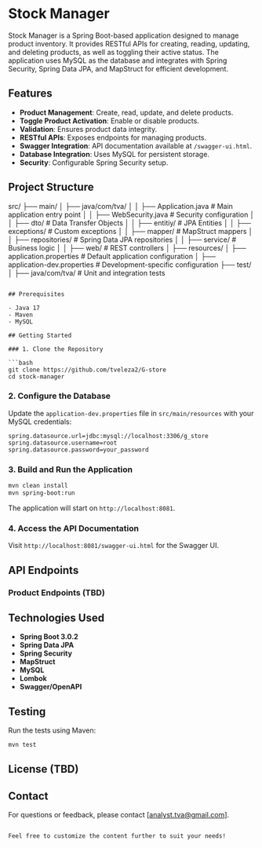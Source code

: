 
# Stock Manager

Stock Manager is a Spring Boot-based application designed to manage product inventory. It provides RESTful APIs for creating, reading, updating, and deleting products, as well as toggling their active status. The application uses MySQL as the database and integrates with Spring Security, Spring Data JPA, and MapStruct for efficient development.

## Features

- **Product Management**: Create, read, update, and delete products.
- **Toggle Product Activation**: Enable or disable products.
- **Validation**: Ensures product data integrity.
- **RESTful APIs**: Exposes endpoints for managing products.
- **Swagger Integration**: API documentation available at `/swagger-ui.html`.
- **Database Integration**: Uses MySQL for persistent storage.
- **Security**: Configurable Spring Security setup.

## Project Structure

src/
├── main/
│   ├── java/com/tva/
│   │   ├── Application.java         # Main application entry point
│   │   ├── WebSecurity.java         # Security configuration
│   │   ├── dto/                     # Data Transfer Objects
│   │   ├── entitiy/                 # JPA Entities
│   │   ├── exceptions/              # Custom exceptions
│   │   ├── mapper/                  # MapStruct mappers
│   │   ├── repositories/            # Spring Data JPA repositories
│   │   ├── service/                 # Business logic
│   │   ├── web/                     # REST controllers
│   ├── resources/
│       ├── application.properties   # Default application configuration
│       ├── application-dev.properties # Development-specific configuration
├── test/
│   ├── java/com/tva/                # Unit and integration tests
```

## Prerequisites

- Java 17
- Maven
- MySQL

## Getting Started

### 1. Clone the Repository

```bash
git clone https://github.com/tveleza2/G-store
cd stock-manager
```

### 2. Configure the Database

Update the `application-dev.properties` file in `src/main/resources` with your MySQL credentials:

```properties
spring.datasource.url=jdbc:mysql://localhost:3306/g_store
spring.datasource.username=root
spring.datasource.password=your_password
```

### 3. Build and Run the Application

```bash
mvn clean install
mvn spring-boot:run
```

The application will start on `http://localhost:8081`.

### 4. Access the API Documentation

Visit `http://localhost:8081/swagger-ui.html` for the Swagger UI.

## API Endpoints

### Product Endpoints (TBD)

<!-- - **GET** `/api/products` - Retrieve all products
- **GET** `/api/products/{id}` - Retrieve a product by ID
- **POST** `/api/products` - Create a new product
- **PUT** `/api/products/{id}` - Update an existing product
- **DELETE** `/api/products/{id}` - Delete a product
- **PATCH** `/api/products/{id}/toggle` - Toggle product activation status -->

## Technologies Used

- **Spring Boot 3.0.2**
- **Spring Data JPA**
- **Spring Security**
- **MapStruct**
- **MySQL**
- **Lombok**
- **Swagger/OpenAPI**

## Testing

Run the tests using Maven:

```bash
mvn test
```

## License (TBD)

<!-- This project is licensed under the MIT License. See the `LICENSE` file for details. -->

## Contact

For questions or feedback, please contact [analyst.tva@gmail.com].
```

Feel free to customize the content further to suit your needs!
